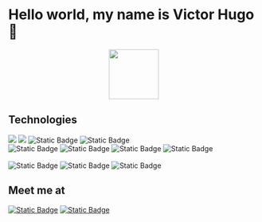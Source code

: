 # Hello world, my name is Victor Hugo 👋


<div id="header" align="center">
  <img src="https://media.giphy.com/media/M9gbBd9nbDrOTu1Mqx/giphy.gif" width="100"/>
</div>
<h2>Technologies</h2>
<div class="container-fluid">
  <div class="row">
    <img src="https://img.shields.io/badge/JavaScript-F7DF1E?style=for-the-badge&logo=javascript&logoColor=F7DF1E&labelColor=101010"/>
    <img src="https://img.shields.io/badge/Node.JS-339933?style=for-the-badge&logo=nodedotjs&logoColor=339933&labelColor=101010">
    <img alt="Static Badge" src="https://img.shields.io/badge/Python-yellow?style=for-the-badge&logo=python&logoColor=white&labelColor=007396&color=yellow">
    <img alt="Static Badge" src="https://img.shields.io/badge/AWS-white?style=for-the-badge&logo=amazonaws&logoColor=white&labelColor=black&color=%23232f3e">
  </div>
  <div class="row">
    <img alt="Static Badge" src="https://img.shields.io/badge/Git-black?style=for-the-badge&logo=git&logoColor=white&labelColor=black&color=%23f54d27">
    <img alt="Static Badge" src="https://img.shields.io/badge/GitHub-black?style=for-the-badge&logo=github&logoColor=white&labelColor=black&color=white">
    <img alt="Static Badge" src="https://img.shields.io/badge/Docker-black?style=for-the-badge&logo=docker&logoColor=white&labelColor=%231c85ed&color=black">
    <img alt="Static Badge" src="https://img.shields.io/badge/Linux_Fedora-black?style=for-the-badge&logo=linux&logoColor=white&labelColor=black&color=%232b4578">
  </div>
  <div class="row">
    <br/>
    <img alt="Static Badge" src="https://img.shields.io/badge/Django-black?style=for-the-badge&logo=django&logoColor=white&labelColor=black&color=%230c4b33">
    <img alt="Static Badge" src="https://img.shields.io/badge/MySQL-white?style=for-the-badge&logo=mysql&logoColor=white&labelColor=black&color=%234479A1">
    <img alt="Static Badge" src="https://img.shields.io/badge/PostgreSQL-white?style=for-the-badge&logo=postgresql&logoColor=white&labelColor=black&color=%23336791">
  </div>
</div>
<h2>Meet me at</h2>
<div class="container-fluid">
  <div class="row">
    <a href="https://www.facebook.com/victorhugo.bravogarcia/" target="_blank"><img alt="Static Badge" src="https://img.shields.io/badge/Facebook-black?style=for-the-badge&logo=facebook&logoColor=white&labelColor=black&color=%230866FF&link=https%3A%2F%2Fwww.facebook.com%2Fvictorhugo.bravogarcia%2F"></a>
    <a href="www.linkedin.com/in/victor-hugo-bravo-garcia-99661b272" target="_blank"><img alt="Static Badge" src="https://img.shields.io/badge/LinkedIn-black?style=for-the-badge&logo=linkedin&logoColor=white&labelColor=black&color=%230A66C2&link=https%3A%2F%2Fwww.facebook.com%2Fvictorhugo.bravogarcia%2F"></a>
  </div>
</div>

